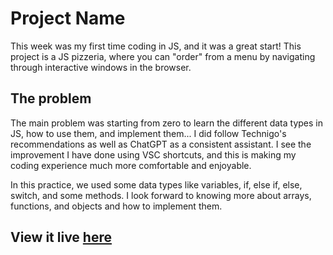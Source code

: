 # Project Name

This week was my first time coding in JS, and it was a great start! 
This project is a JS pizzeria, where you can "order" from a menu by navigating through interactive windows in the browser.

## The problem

The main problem was starting from zero to learn the different data types in JS, how to use them, and implement them...
I did follow Technigo's recommendations as well as ChatGPT as a consistent assistant. 
I see the improvement I have done using VSC shortcuts, and this is making my coding experience much more comfortable and enjoyable.

In this practice, we used some data types like variables, if, else if, else, switch, and some methods. 
I look forward to knowing more about arrays, functions, and objects and how to implement them.


## View it live [here](https://xxxxxxxxxxxxxxx.netlify.app/)
